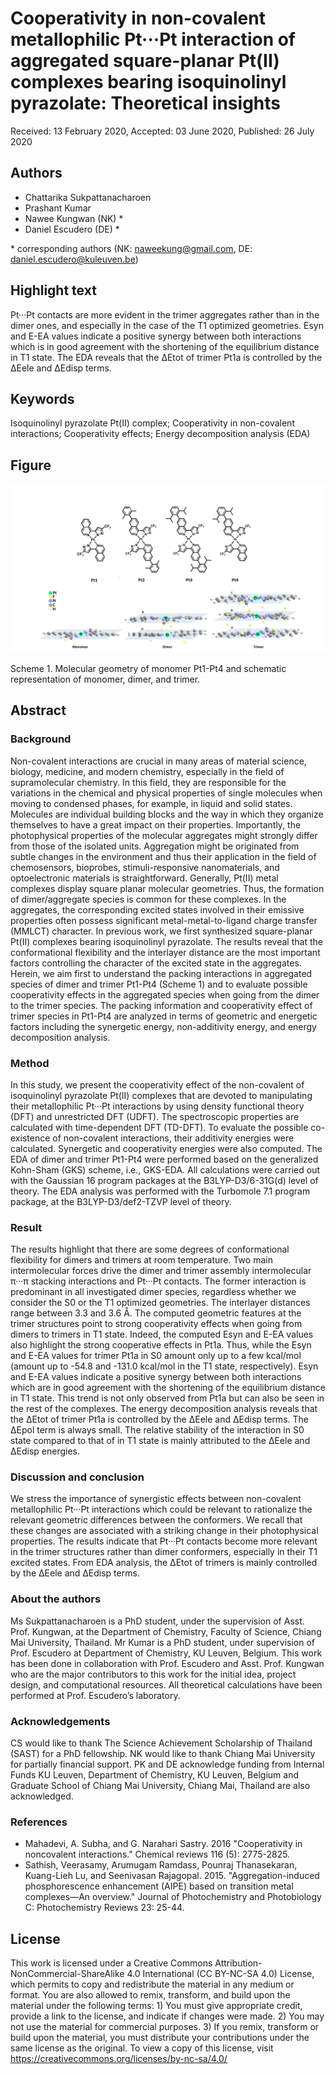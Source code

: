 # Cooperativity in non-covalent metallophilic Pt···Pt interaction of aggregated square-planar Pt(II) complexes bearing isoquinolinyl pyrazolate: Theoretical insights

Received: 13 February 2020, Accepted: 03 June 2020, Published: 26 July 2020

## Authors

- Chattarika Sukpattanacharoen
- Prashant Kumar
- Nawee Kungwan (NK) \*
- Daniel Escudero (DE) \*

\* corresponding authors (NK: naweekung@gmail.com, DE: daniel.escudero@kuleuven.be)

## Highlight text

Pt···Pt contacts are more evident in the trimer aggregates rather than in the dimer ones, and especially in the case of the T1 optimized geometries. Esyn and E-EA values indicate a positive synergy between both interactions which is in good agreement with the shortening of the equilibrium distance in T1 state. The EDA reveals that the ∆Etot of trimer Pt1a is controlled by the ∆Eele and ∆Edisp terms.

## Keywords

Isoquinolinyl pyrazolate Pt(II) complex; Cooperativity in non-covalent interactions; Cooperativity effects; Energy decomposition analysis (EDA)

## Figure

![Figure 05](../figures/05_figure.jpg)

Scheme 1. Molecular geometry of monomer Pt1-Pt4 and schematic representation of monomer, dimer, and trimer.

## Abstract

### Background

Non-covalent interactions are crucial in many areas of material science, biology, medicine, and modern chemistry, especially in the field of supramolecular chemistry. In this field, they are responsible for the variations in the chemical and physical properties of single molecules when moving to condensed phases, for example, in liquid and solid states. Molecules are individual building blocks and the way in which they organize themselves to have a great impact on their properties. Importantly, the photophysical properties of the molecular aggregates might strongly differ from those of the isolated units. Aggregation might be originated from subtle changes in the environment and thus their application in the field of chemosensors, bioprobes, stimuli-responsive nanomaterials, and optoelectronic materials is straightforward. Generally, Pt(II) metal complexes display square planar molecular geometries. Thus, the formation of dimer/aggregate species is common for these complexes. In the aggregates, the corresponding excited states involved in their emissive properties often possess significant metal-metal-to-ligand charge transfer (MMLCT) character. In previous work, we first synthesized square-planar Pt(II) complexes bearing isoquinolinyl pyrazolate. The results reveal that the conformational flexibility and the interlayer distance are the most important factors controlling the character of the excited state in the aggregates. Herein, we aim first to understand the packing interactions in aggregated species of dimer and trimer Pt1-Pt4 (Scheme 1) and to evaluate possible cooperativity effects in the aggregated species when going from the dimer to the trimer species. The packing information and cooperativity effect of trimer species in Pt1-Pt4 are analyzed in terms of geometric and energetic factors including the synergetic energy, non-additivity energy, and energy decomposition analysis.

### Method

In this study, we present the cooperativity effect of the non-covalent of isoquinolinyl pyrazolate Pt(II) complexes that are devoted to manipulating their metallophilic Pt···Pt interactions by using density functional theory (DFT) and unrestricted DFT (UDFT). The spectroscopic properties are calculated with time-dependent DFT (TD-DFT). To evaluate the possible co-existence of non-covalent interactions, their additivity energies were calculated. Synergetic and cooperativity energies were also computed. The EDA of dimer and trimer Pt1-Pt4 were performed based on the generalized Kohn-Sham (GKS) scheme, i.e., GKS-EDA. All calculations were carried out with the Gaussian 16 program packages at the B3LYP-D3/6-31G(d) level of theory. The EDA analysis was performed with the Turbomole 7.1 program package, at the B3LYP-D3/def2-TZVP level of theory.

### Result

The results highlight that there are some degrees of conformational flexibility for dimers and trimers at room temperature. Two main intermolecular forces drive the dimer and trimer assembly intermolecular π···π stacking interactions and Pt···Pt contacts. The former interaction is predominant in all investigated dimer species, regardless whether we consider the S0 or the T1 optimized geometries. The interlayer distances range between 3.3 and 3.6 Å. The computed geometric features at the trimer structures point to strong cooperativity effects when going from dimers to trimers in T1 state. Indeed, the computed Esyn and E-EA values also highlight the strong cooperative effects in Pt1a. Thus, while the Esyn and E-EA values for trimer Pt1a in S0 amount only up to a few kcal/mol (amount up to -54.8 and -131.0 kcal/mol in the T1 state, respectively). Esyn and E-EA values indicate a positive synergy between both interactions which are in good agreement with the shortening of the equilibrium distance in T1 state. This trend is not only observed from Pt1a but can also be seen in the rest of the complexes. The energy decomposition analysis reveals that the ∆Etot of trimer Pt1a is controlled by the ∆Eele and ∆Edisp terms. The ∆Epol term is always small. The relative stability of the interaction in S0 state compared to that of in T1 state is mainly attributed to the ∆Eele and ∆Edisp energies.

### Discussion and conclusion 

We stress the importance of synergistic effects between non-covalent metallophilic Pt···Pt interactions which could be relevant to rationalize the relevant geometric differences between the conformers. We recall that these changes are associated with a striking change in their photophysical properties. The results indicate that Pt···Pt contacts become more relevant in the trimer structures rather than dimer conformers, especially in their T1 excited states. From EDA analysis, the ∆Etot of trimers is mainly controlled by the ∆Eele and ∆Edisp terms. 

### About the authors

Ms Sukpattanacharoen is a PhD student, under the supervision of Asst. Prof. Kungwan, at the Department of Chemistry, Faculty of Science, Chiang Mai University, Thailand. Mr Kumar is a PhD student, under supervision of Prof. Escudero at Department of Chemistry, KU Leuven, Belgium. This work has been done in collaboration with Prof. Escudero and Asst. Prof. Kungwan who are the major contributors to this work for the initial idea, project design, and computational resources. All theoretical calculations have been performed at Prof. Escudero’s laboratory.

### Acknowledgements

CS would like to thank The Science Achievement Scholarship of Thailand (SAST) for a PhD fellowship. NK would like to thank Chiang Mai University for partially financial support. PK and DE acknowledge funding from Internal Funds KU Leuven, Department of Chemistry, KU Leuven, Belgium and Graduate School of Chiang Mai University, Chiang Mai, Thailand are also acknowledged.

### References

- Mahadevi, A. Subha, and G. Narahari Sastry. 2016 "Cooperativity in noncovalent interactions." Chemical reviews 116 (5): 2775-2825.
- Sathish, Veerasamy, Arumugam Ramdass, Pounraj Thanasekaran, Kuang-Lieh Lu, and Seenivasan Rajagopal. 2015. "Aggregation-induced phosphorescence enhancement (AIPE) based on transition metal complexes—An overview." Journal of Photochemistry and Photobiology C: Photochemistry Reviews 23: 25-44.

## License
 
This work is licensed under a Creative Commons Attribution-NonCommercial-ShareAlike 4.0 International (CC BY-NC-SA 4.0) License, which permits to copy and redistribute the material in any medium or format. You are also allowed to remix, transform, and build upon the material under the following terms: 1) You must give appropriate credit, provide a link to the license, and indicate if changes were made. 2) You may not use the material for commercial purposes. 3) If you remix, transform or build upon the material, you must distribute your contributions under the same license as the original. To view a copy of this license, visit https://creativecommons.org/licenses/by-nc-sa/4.0/